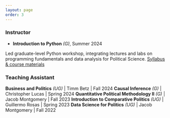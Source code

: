 ```yaml
---
layout: page
order: 3
---
```




<h3> Instructor </h3> 

* **Introduction to Python** *(G)*, Summer 2024

Led graduate-level Python workshop, integrating lectures and labs on programming
fundamentals and data analysis for Political Science. [Syllabus & course materials](https://github.com/amvelazquez/PythonCamp2024)

<h3> Teaching Assistant </h3> 

**Business and Politics** *(UG)* | Timm Betz | Fall 2024
**Causal Inference** *(G)* | Christopher Lucas | Spring 2024
**Quantitative Political Methodology II** *(G)* | Jacob Montgomery | Fall 2023
**Introduction to Comparative Politics** *(UG)* | Guillermo Rosas | Spring 2023
**Data Science for Politics** *(UG)* | Jacob Montgomery | Fall 2022
